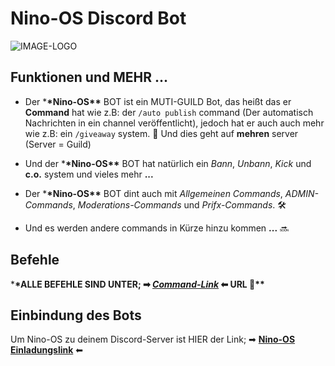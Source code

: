 # Nino-OS Discord Bot

![IMAGE-LOGO](https://github.com/Nino-OS/home/blob/main/images/android-chrome-512x512.png)

## Funktionen und MEHR ...

- Der \***\*Nino-OS\*\*** BOT ist ein MUTI-GUILD Bot, das heißt das er **Command** hat wie z.B: der `/auto publish` command (Der automatisch Nachrichten in ein channel veröffentlicht), jedoch hat er auch auch mehr wie z.B: ein `/giveaway` system. 🎉 Und dies geht auf **mehren** server (Server = Guild)

- Und der \***\*Nino-OS\*\*** BOT hat natürlich ein _Bann_, _Unbann_, _Kick_ und **c.o.** system und vieles mehr **...**

- Der \***\*Nino-OS\*\*** BOT dint auch mit _Allgemeinen Commands_, _ADMIN-Commands_, _Moderations-Commands_ und _Prifx-Commands_. 🛠

- Und es werden andere commands in Kürze hinzu kommen **...** 🔜

## Befehle

\***\*ALLE BEFEHLE SIND UNTER; ➡ _[Command-Link]()_ ⬅ URL 🔗\*\***

## Einbindung des Bots

Um Nino-OS zu deinem Discord-Server ist HIER der Link; ➡ **[Nino-OS Einladungslink](https://top.gg/bot/1094405694066790492)** ⬅
